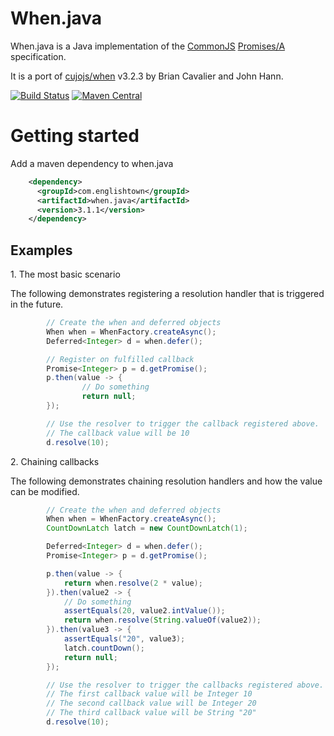 When.java
=========

When.java is a Java implementation of the [CommonJS](http://wiki.commonjs.org/wiki/Promises) [Promises/A](http://wiki.commonjs.org/wiki/Promises/A) specification.

It is a port of [cujojs/when](https://github.com/cujojs/when) v3.2.3 by Brian Cavalier and John Hann.

[![Build Status](http://img.shields.io/travis/ef-labs/when.java.svg?maxAge=2592000&style=flat-square)](https://travis-ci.org/ef-labs/when.java)
[![Maven Central](https://img.shields.io/maven-central/v/com.englishtown/when.java.svg?maxAge=2592000&style=flat-square)](https://maven-badges.herokuapp.com/maven-central/com.englishtown/when.java/)

Getting started
================

Add a maven dependency to when.java
```xml
    <dependency>
      <groupId>com.englishtown</groupId>
      <artifactId>when.java</artifactId>
      <version>3.1.1</version>
    </dependency>
```

Examples
---------

1\. The most basic scenario

The following demonstrates registering a resolution handler that is triggered in the future.

```java
        // Create the when and deferred objects
        When when = WhenFactory.createAsync();
        Deferred<Integer> d = when.defer();

        // Register on fulfilled callback
        Promise<Integer> p = d.getPromise();
        p.then(value -> {
                // Do something
                return null;
        });

        // Use the resolver to trigger the callback registered above.
        // The callback value will be 10
        d.resolve(10);

```

2\. Chaining callbacks

The following demonstrates chaining resolution handlers and how the value can be modified.

```java
        // Create the when and deferred objects
        When when = WhenFactory.createAsync();
        CountDownLatch latch = new CountDownLatch(1);

        Deferred<Integer> d = when.defer();
        Promise<Integer> p = d.getPromise();

        p.then(value -> {
            return when.resolve(2 * value);
        }).then(value2 -> {
            // Do something
            assertEquals(20, value2.intValue());
            return when.resolve(String.valueOf(value2));
        }).then(value3 -> {
            assertEquals("20", value3);
            latch.countDown();
            return null;
        });

        // Use the resolver to trigger the callbacks registered above.
        // The first callback value will be Integer 10
        // The second callback value will be Integer 20
        // The third callback value will be String "20"
        d.resolve(10);
        
        
```
